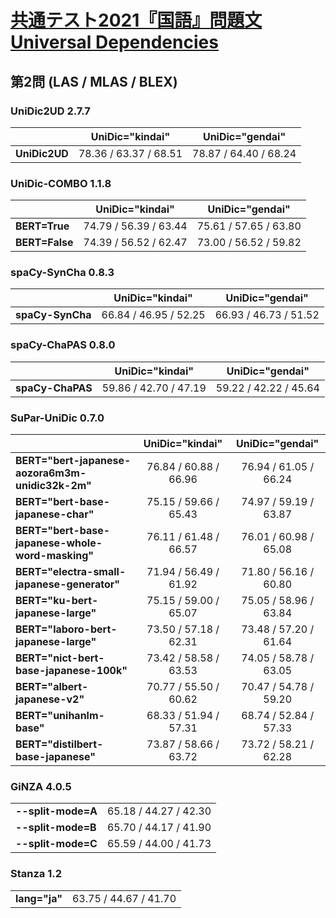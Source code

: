 [共通テスト2021『国語』問題文Universal Dependencies](https://github.com/KoichiYasuoka/UD-KyotsuTest2021Kokugo)
====

## 第2問 (LAS / MLAS / BLEX)

### UniDic2UD 2.7.7

|   |UniDic="kindai"|UniDic="gendai"|
|---|:-------------:|:-------------:|
|**UniDic2UD**|78.36 / 63.37 / 68.51|78.87 / 64.40 / 68.24|

### UniDic-COMBO 1.1.8

|   |UniDic="kindai"|UniDic="gendai"|
|---|:-------------:|:-------------:|
|**BERT=True** |74.79 / 56.39 / 63.44|75.61 / 57.65 / 63.80|
|**BERT=False**|74.39 / 56.52 / 62.47|73.00 / 56.52 / 59.82|

### spaCy-SynCha 0.8.3

|   |UniDic="kindai"|UniDic="gendai"|
|---|:-------------:|:-------------:|
|**spaCy-SynCha**|66.84 / 46.95 / 52.25|66.93 / 46.73 / 51.52|

### spaCy-ChaPAS 0.8.0

|   |UniDic="kindai"|UniDic="gendai"|
|---|:-------------:|:-------------:|
|**spaCy-ChaPAS**|59.86 / 42.70 / 47.19|59.22 / 42.22 / 45.64|

### SuPar-UniDic 0.7.0

|   |UniDic="kindai"|UniDic="gendai"|
|---|:-------------:|:-------------:|
|**BERT="bert-japanese-aozora6m3m-unidic32k-2m"**|76.84 / 60.88 / 66.96|76.94 / 61.05 / 66.24|
|**BERT="bert-base-japanese-char"**|75.15 / 59.66 / 65.43|74.97 / 59.19 / 63.87|
|**BERT="bert-base-japanese-whole-word-masking"**|76.11 / 61.48 / 66.57|76.01 / 60.98 / 65.08|
|**BERT="electra-small-japanese-generator"**|71.94 / 56.49 / 61.92|71.80 / 56.16 / 60.80|
|**BERT="ku-bert-japanese-large"**|75.15 / 59.00 / 65.07|75.05 / 58.96 / 63.84|
|**BERT="laboro-bert-japanese-large"**|73.50 / 57.18 / 62.31|73.48 / 57.20 / 61.64|
|**BERT="nict-bert-base-japanese-100k"**|73.42 / 58.58 / 63.53|74.05 / 58.78 / 63.05|
|**BERT="albert-japanese-v2"**|70.77 / 55.50 / 60.62|70.47 / 54.78 / 59.20|
|**BERT="unihanlm-base"**|68.33 / 51.94 / 57.31|68.74 / 52.84 / 57.33|
|**BERT="distilbert-base-japanese"**|73.87 / 58.66 / 63.72|73.72 / 58.21 / 62.28|

### GiNZA 4.0.5

|                  |                     |
|------------------|:-------------------:|
|**--split-mode=A**|65.18 / 44.27 / 42.30|
|**--split-mode=B**|65.70 / 44.17 / 41.90|
|**--split-mode=C**|65.59 / 44.00 / 41.73|

### Stanza 1.2

|             |                     |
|-------------|:-------------------:|
|**lang="ja"**|63.75 / 44.67 / 41.70|

